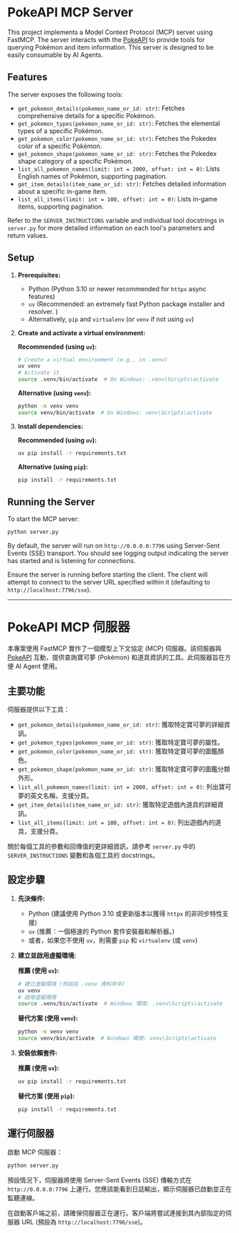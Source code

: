 # PokeAPI MCP Server

This project implements a Model Context Protocol (MCP) server using FastMCP. The server interacts with the [PokeAPI](https://pokeapi.co/) to provide tools for querying Pokémon and item information. This server is designed to be easily consumable by AI Agents.

## Features

The server exposes the following tools:

*   `get_pokemon_details(pokemon_name_or_id: str)`: Fetches comprehensive details for a specific Pokémon.
*   `get_pokemon_types(pokemon_name_or_id: str)`: Fetches the elemental types of a specific Pokémon.
*   `get_pokemon_color(pokemon_name_or_id: str)`: Fetches the Pokedex color of a specific Pokémon.
*   `get_pokemon_shape(pokemon_name_or_id: str)`: Fetches the Pokedex shape category of a specific Pokémon.
*   `list_all_pokemon_names(limit: int = 2000, offset: int = 0)`: Lists English names of Pokémon, supporting pagination.
*   `get_item_details(item_name_or_id: str)`: Fetches detailed information about a specific in-game item.
*   `list_all_items(limit: int = 100, offset: int = 0)`: Lists in-game items, supporting pagination.

Refer to the `SERVER_INSTRUCTIONS` variable and individual tool docstrings in `server.py` for more detailed information on each tool's parameters and return values.

## Setup

1.  **Prerequisites:**
    *   Python  (Python 3.10 or newer recommended for `httpx` async features)
    *   `uv` (Recommended: an extremely fast Python package installer and resolver. )
    *   Alternatively, `pip` and `virtualenv` (or `venv` if not using `uv`)

2.  **Create and activate a virtual environment:**

    **Recommended (using `uv`):**
    ```bash
    # Create a virtual environment (e.g., in .venv)
    uv venv
    # Activate it
    source .venv/bin/activate  # On Windows: .venv\Scripts\activate
    ```

    **Alternative (using `venv`):**
    ```bash
    python -m venv venv
    source venv/bin/activate  # On Windows: venv\Scripts\activate
    ```

3.  **Install dependencies:**

    **Recommended (using `uv`):**
    ```bash
    uv pip install -r requirements.txt
    ```

    **Alternative (using `pip`):**
    ```bash
    pip install -r requirements.txt
    ```

## Running the Server

To start the MCP server:

```bash
python server.py
```

By default, the server will run on `http://0.0.0.0:7796` using Server-Sent Events (SSE) transport. You should see logging output indicating the server has started and is listening for connections.

Ensure the server is running before starting the client. The client will attempt to connect to the server URL specified within it (defaulting to `http://localhost:7796/sse`).

---

# PokeAPI MCP 伺服器

本專案使用 FastMCP 實作了一個模型上下文協定 (MCP) 伺服器。該伺服器與 [PokeAPI](https://pokeapi.co/) 互動，提供查詢寶可夢 (Pokémon) 和道具資訊的工具。此伺服器旨在方便 AI Agent 使用。

## 主要功能

伺服器提供以下工具：

*   `get_pokemon_details(pokemon_name_or_id: str)`: 獲取特定寶可夢的詳細資訊。
*   `get_pokemon_types(pokemon_name_or_id: str)`: 獲取特定寶可夢的屬性。
*   `get_pokemon_color(pokemon_name_or_id: str)`: 獲取特定寶可夢的圖鑑顏色。
*   `get_pokemon_shape(pokemon_name_or_id: str)`: 獲取特定寶可夢的圖鑑分類外形。
*   `list_all_pokemon_names(limit: int = 2000, offset: int = 0)`: 列出寶可夢的英文名稱，支援分頁。
*   `get_item_details(item_name_or_id: str)`: 獲取特定遊戲內道具的詳細資訊。
*   `list_all_items(limit: int = 100, offset: int = 0)`: 列出遊戲內的道具，支援分頁。

關於每個工具的參數和回傳值的更詳細資訊，請參考 `server.py` 中的 `SERVER_INSTRUCTIONS` 變數和各個工具的 docstrings。

## 設定步驟

1.  **先決條件:**
    *   Python  (建議使用 Python 3.10 或更新版本以獲得 `httpx` 的非同步特性支援)
    *   `uv` (推薦：一個極速的 Python 套件安裝器和解析器。)
    *   或者，如果您不使用 `uv`，則需要 `pip` 和 `virtualenv` (或 `venv`)

2.  **建立並啟用虛擬環境:**

    **推薦 (使用 `uv`):**
    ```bash
    # 建立虛擬環境 (例如在 .venv 資料夾中)
    uv venv
    # 啟用虛擬環境
    source .venv/bin/activate  # Windows 環境: .venv\Scripts\activate
    ```

    **替代方案 (使用 `venv`):**
    ```bash
    python -m venv venv
    source venv/bin/activate  # Windows 環境: venv\Scripts\activate
    ```

3.  **安裝依賴套件:**

    **推薦 (使用 `uv`):**
    ```bash
    uv pip install -r requirements.txt
    ```

    **替代方案 (使用 `pip`):**
    ```bash
    pip install -r requirements.txt
    ```

## 運行伺服器

啟動 MCP 伺服器：

```bash
python server.py
```

預設情況下，伺服器將使用 Server-Sent Events (SSE) 傳輸方式在 `http://0.0.0.0:7796` 上運行。您應該能看到日誌輸出，顯示伺服器已啟動並正在監聽連線。

在啟動客戶端之前，請確保伺服器正在運行。客戶端將嘗試連接到其內部指定的伺服器 URL (預設為 `http://localhost:7796/sse`)。 